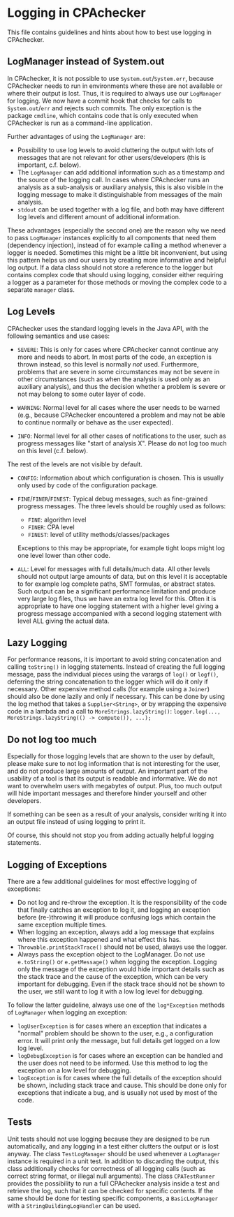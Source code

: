 <!--
This file is part of CPAchecker,
a tool for configurable software verification:
https://cpachecker.sosy-lab.org

SPDX-FileCopyrightText: 2007-2020 Dirk Beyer <https://www.sosy-lab.org>

SPDX-License-Identifier: Apache-2.0
-->

Logging in CPAchecker
=====================

This file contains guidelines and hints
about how to best use logging in CPAchecker.

LogManager instead of System.out
--------------------------------
In CPAchecker, it is not possible to use `System.out`/`System.err`,
because CPAchecker needs to run in environments where these are
not available or where their output is lost.
Thus, it is required to always use our `LogManager` for logging.
We now have a commit hook that checks for calls to `System.out`/`err`
and rejects such commits.
The only exception is the package `cmdline`,
which contains code that is only executed when CPAchecker is run
as a command-line application.

Further advantages of using the `LogManager` are:

- Possibility to use log levels to avoid cluttering the output
  with lots of messages that are not relevant for other users/developers
  (this is important, c.f. below).
- The `LogManager` can add additional information such as a timestamp
  and the source of the logging call.
  In cases where CPAchecker runs an analysis as a sub-analysis
  or auxiliary analysis, this is also visible in the logging message
  to make it distinguishable from messages of the main analysis.
- `stdout` can be used together with a log file, and both may have
  different log levels and different amount of additional information.

These advantages (especially the second one) are the reason
why we need to pass `LogManager` instances explicitly
to all components that need them (dependency injection),
instead of for example calling a method whenever a logger is needed.
Sometimes this might be a little bit inconvenient,
but using this pattern helps us and our users
by creating more informative and helpful log output.
If a data class should not store a reference to the logger
but contains complex code that should using logging,
consider either requiring a logger as a parameter for those methods
or moving the complex code to a separate `manager` class.


Log Levels
----------
CPAchecker uses the standard logging levels in the Java API,
with the following semantics and use cases:

- `SEVERE`: This is only for cases where CPAchecker cannot continue
  any more and needs to abort. In most parts of the code,
  an exception is thrown instead, so this level is normally *not* used.
  Furthermore, problems that are severe in some circumstances
  may not be severe in other circumstances (such as when the analysis
  is used only as an auxiliary analysis),
  and thus the decision whether a problem is severe or not
  may belong to some outer layer of code.

- `WARNING`: Normal level for all cases where the user needs to be warned
  (e.g., because CPAchecker encountered a problem and may not be able
  to continue normally or behave as the user expected).

- `INFO`: Normal level for all other cases of notifications to the user,
  such as progress messages like "start of analysis X".
  Please do not log too much on this level (c.f. below).

The rest of the levels are not visible by default.

- `CONFIG`: Information about which configuration is chosen.
  This is usually only used by code of the configuration package.

- `FINE`/`FINER`/`FINEST`: Typical debug messages,
  such as fine-grained progress messages.
  The three levels should be roughly used as follows:
  - `FINE`: algorithm level
  - `FINER`: CPA level
  - `FINEST`: level of utility methods/classes/packages
  
  Exceptions to this may be appropriate, for example tight loops
  might log one level lower than other code.

- `ALL`: Level for messages with full details/much data.
  All other levels should not output large amounts of data,
  but on this level it is acceptable to for example
  log complete paths, SMT formulas, or abstract states.
  Such output can be a significant performance limitation and
  produce very large log files,
  thus we have an extra log level for this.
  Often it is appropriate to have one logging statement
  with a higher level giving a progress message
  accompanied with a second logging statement with level ALL
  giving the actual data.


Lazy Logging
------------
For performance reasons, it is important to avoid string concatenation
and calling `toString()` in logging statements.
Instead of creating the full logging message,
pass the individual pieces using the varargs of `log()` or `logf()`,
deferring the string concatenation to the logger
which will do it only if necessary.
Other expensive method calls (for example using a `Joiner`)
should also be done lazily and only if necessary.
This can be done by using the log method that takes a `Supplier<String>`,
or by wrapping the expensive code in a lambda
and a call to `MoreStrings.lazyString()`:
`logger.log(..., MoreStrings.lazyString(() -> compute()), ...);`

Do not log too much
-------------------
Especially for those logging levels that are shown to the user by default,
please make sure to not log information that is not interesting for the user,
and do not produce large amounts of output.
An important part of the usability of a tool is
that its output is readable and informative.
We do not want to overwhelm users with megabytes of output.
Plus, too much output will hide important messages
and therefore hinder yourself and other developers.

If something can be seen as a result of your analysis,
consider writing it into an output file instead of using logging to print it.

Of course, this should not stop you from adding actually helpful logging statements.


Logging of Exceptions
---------------------
There are a few additional guidelines for most effective logging of exceptions:

- Do not log and re-throw the exception.
  It is the responsibility of the code that finally catches an exception
  to log it, and logging an exception before (re-)throwing it
  will produce confusing logs which contain the same exception
  multiple times.
- When logging an exception, always add a log message that explains
  where this exception happened and what effect this has.
- `Throwable.printStackTrace()` should not be used, always use the logger.
- Always pass the exception object to the LogManager.
  Do not use `e.toString()` or `e.getMessage()` when logging the exception.
  Logging only the message of the exception would hide important details
  such as the stack trace and the cause of the exception,
  which can be very important for debugging.
  Even if the stack trace should not be shown to the user,
  we still want to log it with a low log level for debugging.

To follow the latter guideline, always use one of the `log*Exception`
methods of `LogManager` when logging an exception:

- `logUserException` is for cases where an exception that indicates
  a "normal" problem should be shown to the user,
  e.g., a configuration error. It will print only the message,
  but full details get logged on a low log level.
- `logDebugException` is for cases where an exception can be handled
  and the user does not need to be informed.
  Use this method to log the exception on a low level for debugging.
- `logException` is for cases where the full details of the exception
  should be shown, including stack trace and cause.
  This should be done only for exceptions that indicate a bug,
  and is usually not used by most of the code.


Tests
-----
Unit tests should not use logging because they are designed
to be run automatically, and any logging in a test
either clutters the output or is lost anyway.
The class `TestLogManager` should be used whenever a `LogManager` instance
is required in a unit test.
In addition to discarding the output, this class additionally checks
for correctness of all logging calls (such as correct string format,
or illegal null arguments).
The class `CPATestRunner` provides the possibility to run
a full CPAchecker analysis inside a test and retrieve the log,
such that it can be checked for specific contents.
If the same should be done for testing specific components,
a `BasicLogManager` with a `StringBuildingLogHandler` can be used.
